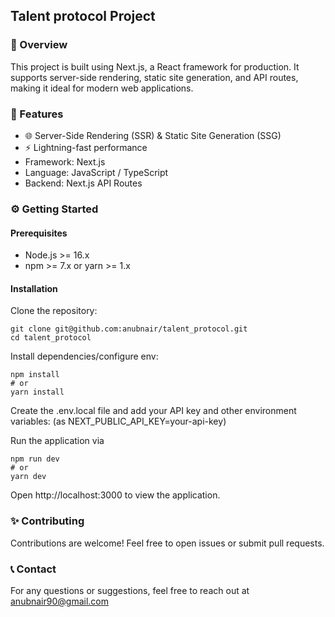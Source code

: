 ## Talent protocol Project

### 📖 Overview
This project is built using Next.js, a React framework for production. It supports server-side rendering, static site generation, and API routes, making it ideal for modern web applications.

### 🚀 Features

- 🌐 Server-Side Rendering (SSR) & Static Site Generation (SSG)
- ⚡ Lightning-fast performance
- Framework: Next.js
- Language: JavaScript / TypeScript
- Backend: Next.js API Routes

### ⚙️ Getting Started

#### Prerequisites

- Node.js >= 16.x
- npm >= 7.x or yarn >= 1.x

#### Installation

Clone the repository:

```
git clone git@github.com:anubnair/talent_protocol.git
cd talent_protocol
```
Install dependencies/configure env:

```
npm install
# or
yarn install
```

Create the .env.local file and add your API key and other environment variables: (as NEXT_PUBLIC_API_KEY=your-api-key)

Run the application via

```
npm run dev
# or
yarn dev
```

Open http://localhost:3000 to view the application.

### ✨ Contributing
Contributions are welcome! Feel free to open issues or submit pull requests.

### 📞 Contact
For any questions or suggestions, feel free to reach out at anubnair90@gmail.com